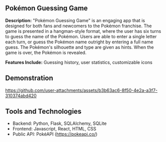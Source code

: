 ## Pokémon Guessing Game
**Description:** "Pokémon Guessing Game" is an engaging app that is designed for both fans and newcomers to the Pokémon franchise. The game is presented in a hangman-style format, where the user has six turns to guess the name of the Pokémon. Users are able to enter a single letter each turn, or guess the Pokémon name outright by entering a full name guess. The Pokémon's silhouette and type are given as hints. When the game is over, the Pokémon is revealed. <br/>

**Features Include:** Guessing history, user statistics, customizable icons

## Demonstration
https://github.com/user-attachments/assets/b3b63ac6-8f50-4e2a-a3f7-310374abd420

## Tools and Technologies
* Backend: Python, Flask, SQLAlchemy, SQLite
* Frontend: Javascript, React, HTML, CSS
* Public API: PokéAPI (https://pokeapi.co/)
